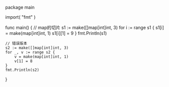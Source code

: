 package main

import(
    "fmt"
)

func main() {
    // map的切片
    s1 := make([]map[int]int, 3)
    for i := range s1 {
        s1[i] = make(map[int]int, 1)
        s1[i][1] = 9
    }
    fmt.Println(s1)
    
    // 错误版本
    s2 := make([]map[int]int, 3)
    for _, v := range s2 {
        v = make(map[int]int, 1)
        v[1] = 8
    }
    fmt.Println(s2)
}
